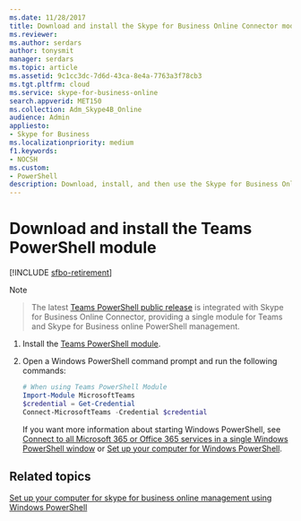 ```yaml
---
ms.date: 11/28/2017
title: Download and install the Skype for Business Online Connector module
ms.reviewer: 
ms.author: serdars
author: tonysmit
manager: serdars
ms.topic: article
ms.assetid: 9c1cc3dc-7d6d-43ca-8e4a-7763a3f78cb3
ms.tgt.pltfrm: cloud
ms.service: skype-for-business-online
search.appverid: MET150
ms.collection: Adm_Skype4B_Online
audience: Admin
appliesto:
- Skype for Business
ms.localizationpriority: medium
f1.keywords:
- NOCSH
ms.custom:
- PowerShell
description: Download, install, and then use the Skype for Business Online Connector to create a remote Windows PowerShell session that connects to Skype for Business Online.
---
```


# Download and install the Teams PowerShell module

[!INCLUDE [sfbo-retirement](../../Hub/includes/sfbo-retirement.md)]

> [!NOTE]

> The latest [Teams PowerShell public release](https://www.powershellgallery.com/packages/MicrosoftTeams/) is integrated with Skype for Business Online Connector, providing a single module for Teams and Skype for Business online PowerShell management.


1. Install the [Teams PowerShell module](/microsoftteams/teams-powershell-install).
    
2. Open a Windows PowerShell command prompt and run the following commands: 

   ```powershell
   # When using Teams PowerShell Module
   Import-Module MicrosoftTeams
   $credential = Get-Credential
   Connect-MicrosoftTeams -Credential $credential
   ```
   If you want more information about starting Windows PowerShell, see [Connect to all Microsoft 365 or Office 365 services in a single Windows PowerShell window](/microsoft-365/enterprise/connect-to-all-microsoft-365-services-in-a-single-windows-powershell-window) or [Set up your computer for Windows PowerShell](../set-up-your-computer-for-windows-powershell/set-up-your-computer-for-windows-powershell.md).
  
## Related topics
[Set up your computer for skype for business online management using Windows PowerShell](set-up-your-computer-for-windows-powershell.md)

